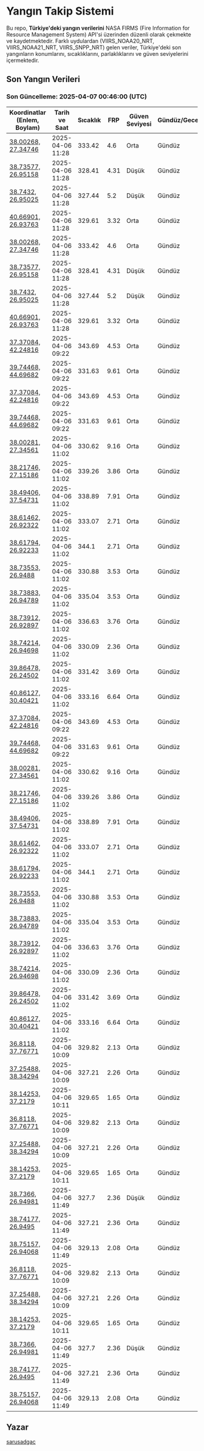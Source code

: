 # Yangın Takip Sistemi

Bu repo, **Türkiye'deki yangın verilerini** NASA FIRMS (Fire Information for Resource Management System) API'si üzerinden düzenli olarak çekmekte ve kaydetmektedir. Farklı uydulardan (VIIRS_NOAA20_NRT, VIIRS_NOAA21_NRT, VIIRS_SNPP_NRT) gelen veriler, Türkiye'deki son yangınların konumlarını, sıcaklıklarını, parlaklıklarını ve güven seviyelerini içermektedir.

## Son Yangın Verileri
### Son Güncelleme: 2025-04-07 00:46:00 (UTC)

| Koordinatlar (Enlem, Boylam) | Tarih ve Saat | Sıcaklık | FRP | Güven Seviyesi | Gündüz/Gece |
|-----------------------------|----------------|----------|-----|----------------|-------------|
| [38.00268, 27.34746](https://www.google.com/maps?q=38.00268,27.34746) | 2025-04-06 11:28 | 333.42 | 4.6 | Orta | Gündüz |
| [38.73577, 26.95158](https://www.google.com/maps?q=38.73577,26.95158) | 2025-04-06 11:28 | 328.41 | 4.31 | Düşük | Gündüz |
| [38.7432, 26.95025](https://www.google.com/maps?q=38.7432,26.95025) | 2025-04-06 11:28 | 327.44 | 5.2 | Düşük | Gündüz |
| [40.66901, 26.93763](https://www.google.com/maps?q=40.66901,26.93763) | 2025-04-06 11:28 | 329.61 | 3.32 | Orta | Gündüz |
| [38.00268, 27.34746](https://www.google.com/maps?q=38.00268,27.34746) | 2025-04-06 11:28 | 333.42 | 4.6 | Orta | Gündüz |
| [38.73577, 26.95158](https://www.google.com/maps?q=38.73577,26.95158) | 2025-04-06 11:28 | 328.41 | 4.31 | Düşük | Gündüz |
| [38.7432, 26.95025](https://www.google.com/maps?q=38.7432,26.95025) | 2025-04-06 11:28 | 327.44 | 5.2 | Düşük | Gündüz |
| [40.66901, 26.93763](https://www.google.com/maps?q=40.66901,26.93763) | 2025-04-06 11:28 | 329.61 | 3.32 | Orta | Gündüz |
| [37.37084, 42.24816](https://www.google.com/maps?q=37.37084,42.24816) | 2025-04-06 09:22 | 343.69 | 4.53 | Orta | Gündüz |
| [39.74468, 44.69682](https://www.google.com/maps?q=39.74468,44.69682) | 2025-04-06 09:22 | 331.63 | 9.61 | Orta | Gündüz |
| [37.37084, 42.24816](https://www.google.com/maps?q=37.37084,42.24816) | 2025-04-06 09:22 | 343.69 | 4.53 | Orta | Gündüz |
| [39.74468, 44.69682](https://www.google.com/maps?q=39.74468,44.69682) | 2025-04-06 09:22 | 331.63 | 9.61 | Orta | Gündüz |
| [38.00281, 27.34561](https://www.google.com/maps?q=38.00281,27.34561) | 2025-04-06 11:02 | 330.62 | 9.16 | Orta | Gündüz |
| [38.21746, 27.15186](https://www.google.com/maps?q=38.21746,27.15186) | 2025-04-06 11:02 | 339.26 | 3.86 | Orta | Gündüz |
| [38.49406, 37.54731](https://www.google.com/maps?q=38.49406,37.54731) | 2025-04-06 11:02 | 338.89 | 7.91 | Orta | Gündüz |
| [38.61462, 26.92322](https://www.google.com/maps?q=38.61462,26.92322) | 2025-04-06 11:02 | 333.07 | 2.71 | Orta | Gündüz |
| [38.61794, 26.92233](https://www.google.com/maps?q=38.61794,26.92233) | 2025-04-06 11:02 | 344.1 | 2.71 | Orta | Gündüz |
| [38.73553, 26.9488](https://www.google.com/maps?q=38.73553,26.9488) | 2025-04-06 11:02 | 330.88 | 3.53 | Orta | Gündüz |
| [38.73883, 26.94789](https://www.google.com/maps?q=38.73883,26.94789) | 2025-04-06 11:02 | 335.04 | 3.53 | Orta | Gündüz |
| [38.73912, 26.92897](https://www.google.com/maps?q=38.73912,26.92897) | 2025-04-06 11:02 | 336.63 | 3.76 | Orta | Gündüz |
| [38.74214, 26.94698](https://www.google.com/maps?q=38.74214,26.94698) | 2025-04-06 11:02 | 330.09 | 2.36 | Orta | Gündüz |
| [39.86478, 26.24502](https://www.google.com/maps?q=39.86478,26.24502) | 2025-04-06 11:02 | 331.42 | 3.69 | Orta | Gündüz |
| [40.86127, 30.40421](https://www.google.com/maps?q=40.86127,30.40421) | 2025-04-06 11:02 | 333.16 | 6.64 | Orta | Gündüz |
| [37.37084, 42.24816](https://www.google.com/maps?q=37.37084,42.24816) | 2025-04-06 09:22 | 343.69 | 4.53 | Orta | Gündüz |
| [39.74468, 44.69682](https://www.google.com/maps?q=39.74468,44.69682) | 2025-04-06 09:22 | 331.63 | 9.61 | Orta | Gündüz |
| [38.00281, 27.34561](https://www.google.com/maps?q=38.00281,27.34561) | 2025-04-06 11:02 | 330.62 | 9.16 | Orta | Gündüz |
| [38.21746, 27.15186](https://www.google.com/maps?q=38.21746,27.15186) | 2025-04-06 11:02 | 339.26 | 3.86 | Orta | Gündüz |
| [38.49406, 37.54731](https://www.google.com/maps?q=38.49406,37.54731) | 2025-04-06 11:02 | 338.89 | 7.91 | Orta | Gündüz |
| [38.61462, 26.92322](https://www.google.com/maps?q=38.61462,26.92322) | 2025-04-06 11:02 | 333.07 | 2.71 | Orta | Gündüz |
| [38.61794, 26.92233](https://www.google.com/maps?q=38.61794,26.92233) | 2025-04-06 11:02 | 344.1 | 2.71 | Orta | Gündüz |
| [38.73553, 26.9488](https://www.google.com/maps?q=38.73553,26.9488) | 2025-04-06 11:02 | 330.88 | 3.53 | Orta | Gündüz |
| [38.73883, 26.94789](https://www.google.com/maps?q=38.73883,26.94789) | 2025-04-06 11:02 | 335.04 | 3.53 | Orta | Gündüz |
| [38.73912, 26.92897](https://www.google.com/maps?q=38.73912,26.92897) | 2025-04-06 11:02 | 336.63 | 3.76 | Orta | Gündüz |
| [38.74214, 26.94698](https://www.google.com/maps?q=38.74214,26.94698) | 2025-04-06 11:02 | 330.09 | 2.36 | Orta | Gündüz |
| [39.86478, 26.24502](https://www.google.com/maps?q=39.86478,26.24502) | 2025-04-06 11:02 | 331.42 | 3.69 | Orta | Gündüz |
| [40.86127, 30.40421](https://www.google.com/maps?q=40.86127,30.40421) | 2025-04-06 11:02 | 333.16 | 6.64 | Orta | Gündüz |
| [36.8118, 37.76771](https://www.google.com/maps?q=36.8118,37.76771) | 2025-04-06 10:09 | 329.82 | 2.13 | Orta | Gündüz |
| [37.25488, 38.34294](https://www.google.com/maps?q=37.25488,38.34294) | 2025-04-06 10:09 | 327.21 | 2.26 | Orta | Gündüz |
| [38.14253, 37.2179](https://www.google.com/maps?q=38.14253,37.2179) | 2025-04-06 10:11 | 329.65 | 1.65 | Orta | Gündüz |
| [36.8118, 37.76771](https://www.google.com/maps?q=36.8118,37.76771) | 2025-04-06 10:09 | 329.82 | 2.13 | Orta | Gündüz |
| [37.25488, 38.34294](https://www.google.com/maps?q=37.25488,38.34294) | 2025-04-06 10:09 | 327.21 | 2.26 | Orta | Gündüz |
| [38.14253, 37.2179](https://www.google.com/maps?q=38.14253,37.2179) | 2025-04-06 10:11 | 329.65 | 1.65 | Orta | Gündüz |
| [38.7366, 26.94981](https://www.google.com/maps?q=38.7366,26.94981) | 2025-04-06 11:49 | 327.7 | 2.36 | Düşük | Gündüz |
| [38.74177, 26.9495](https://www.google.com/maps?q=38.74177,26.9495) | 2025-04-06 11:49 | 327.21 | 2.36 | Orta | Gündüz |
| [38.75157, 26.94068](https://www.google.com/maps?q=38.75157,26.94068) | 2025-04-06 11:49 | 329.13 | 2.08 | Orta | Gündüz |
| [36.8118, 37.76771](https://www.google.com/maps?q=36.8118,37.76771) | 2025-04-06 10:09 | 329.82 | 2.13 | Orta | Gündüz |
| [37.25488, 38.34294](https://www.google.com/maps?q=37.25488,38.34294) | 2025-04-06 10:09 | 327.21 | 2.26 | Orta | Gündüz |
| [38.14253, 37.2179](https://www.google.com/maps?q=38.14253,37.2179) | 2025-04-06 10:11 | 329.65 | 1.65 | Orta | Gündüz |
| [38.7366, 26.94981](https://www.google.com/maps?q=38.7366,26.94981) | 2025-04-06 11:49 | 327.7 | 2.36 | Düşük | Gündüz |
| [38.74177, 26.9495](https://www.google.com/maps?q=38.74177,26.9495) | 2025-04-06 11:49 | 327.21 | 2.36 | Orta | Gündüz |
| [38.75157, 26.94068](https://www.google.com/maps?q=38.75157,26.94068) | 2025-04-06 11:49 | 329.13 | 2.08 | Orta | Gündüz |

## Yazar

[sarusadgac](https://x.com/sarusadgac)
